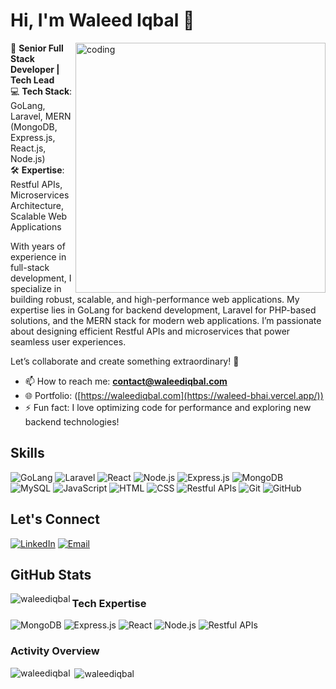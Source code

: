# Hi, I'm Waleed Iqbal 👋

<img align="right" alt="coding" width="400" src="https://media1.tenor.com/m/GfSX-u7VGM4AAAAC/coding.gif">

🚀 **Senior Full Stack Developer | Tech Lead**  
💻 **Tech Stack**: GoLang, Laravel, MERN (MongoDB, Express.js, React.js, Node.js)  
🛠️ **Expertise**: Restful APIs, Microservices Architecture, Scalable Web Applications  

With years of experience in full-stack development, I specialize in building robust, scalable, and high-performance web applications. My expertise lies in GoLang for backend development, Laravel for PHP-based solutions, and the MERN stack for modern web applications. I’m passionate about designing efficient Restful APIs and microservices that power seamless user experiences.  

Let’s collaborate and create something extraordinary! 🌟  

- 📫 How to reach me: **contact@waleediqbal.com**  
- 🌐 Portfolio: ([https://waleediqbal.com](https://waleed-bhai.vercel.app/))  
- ⚡ Fun fact: I love optimizing code for performance and exploring new backend technologies!    

## Skills
![GoLang](https://img.shields.io/badge/-GoLang-00ADD8?logo=go&logoColor=white)
![Laravel](https://img.shields.io/badge/-Laravel-FF2D20?logo=laravel&logoColor=white)
![React](https://img.shields.io/badge/-React-61DAFB?logo=react&logoColor=black)
![Node.js](https://img.shields.io/badge/-Node.js-339933?logo=node.js&logoColor=white)
![Express.js](https://img.shields.io/badge/-Express.js-000000?logo=express&logoColor=white)
![MongoDB](https://img.shields.io/badge/-MongoDB-47A248?logo=mongodb&logoColor=white)
![MySQL](https://img.shields.io/badge/-MySQL-4479A1?logo=mysql&logoColor=white)
![JavaScript](https://img.shields.io/badge/-JavaScript-F7DF1E?logo=javascript&logoColor=black)
![HTML](https://img.shields.io/badge/-HTML-E34F26?logo=html5&logoColor=white)
![CSS](https://img.shields.io/badge/-CSS-1572B6?logo=css3&logoColor=white)
![Restful APIs](https://img.shields.io/badge/-Restful%20APIs-FF6F61?logo=api&logoColor=white)
![Git](https://img.shields.io/badge/-Git-F05032?logo=git&logoColor=white)
![GitHub](https://img.shields.io/badge/-GitHub-181717?logo=github&logoColor=white)

## Let's Connect
[![LinkedIn](https://img.shields.io/badge/-LinkedIn-0077B5?logo=linkedin&logoColor=white)](https://www.linkedin.com/in/waleed-iqbal-55997b18/)
[![Email](https://img.shields.io/badge/-Email-D14836?logo=gmail&logoColor=white)](mailto:contact@waleediqbal.com)

## GitHub Stats
<p><img align="left" src="https://github-readme-stats.vercel.app/api/top-langs?username=waleediqbal&show_icons=true&locale=en&layout=compact" alt="waleediqbal" /></p>

### Tech Expertise
![MongoDB](https://img.shields.io/badge/-MongoDB-47A248?logo=mongodb&logoColor=white)
![Express.js](https://img.shields.io/badge/-Express.js-000000?logo=express&logoColor=white)
![React](https://img.shields.io/badge/-React-61DAFB?logo=react&logoColor=black)
![Node.js](https://img.shields.io/badge/-Node.js-339933?logo=node.js&logoColor=white)
![Restful APIs](https://img.shields.io/badge/-Restful%20APIs-FF6F61?logo=api&logoColor=white)

### Activity Overview
<p><img align="left" src="https://github-readme-stats.vercel.app/api?username=waleediqbal&show_icons=true&locale=en&hide=python&theme=radical" alt="waleediqbal" /></p>

<p>&nbsp;<img align="center" src="https://github-readme-stats.vercel.app/api/top-langs?username=waleediqbal&show_icons=true&locale=en&layout=compact&hide=python&theme=radical" alt="waleediqbal" /></p>


<!---
waleediqbal/waleediqbal is a ✨ special ✨ repository because its `README.md` (this file) appears on your GitHub profile.
You can click the Preview link to take a look at your changes.
--->
